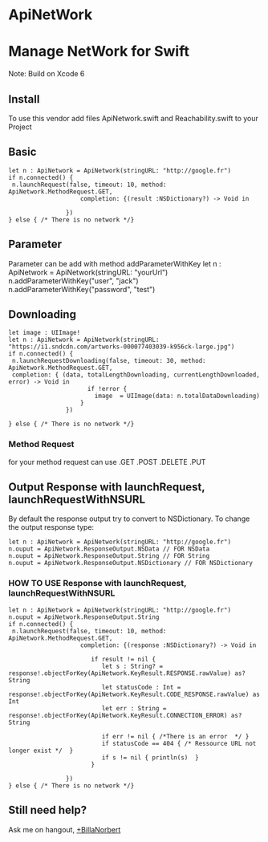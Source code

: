 ApiNetWork
==========

# Manage NetWork for Swift
Note: Build on Xcode 6 

## Install

To use this vendor add files ApiNetwork.swift and Reachability.swift to your Project


## Basic
    let n : ApiNetwork = ApiNetwork(stringURL: "http://google.fr")
    if n.connected() {
     n.launchRequest(false, timeout: 10, method: ApiNetwork.MethodRequest.GET,
                        completion: {(result :NSDictionary?) -> Void in
                          
                    })
    } else { /* There is no network */}


## Parameter
 Parameter can be add with method addParameterWithKey
     let n : ApiNetwork = ApiNetwork(stringURL: "yourUrl")
     n.addParameterWithKey("user", "jack")
     n.addParameterWithKey("password", "test")


## Downloading

    let image : UIImage!
    let n : ApiNetwork = ApiNetwork(stringURL: "https://i1.sndcdn.com/artworks-000077403039-k956ck-large.jpg")
    if n.connected() {
     n.launchRequestDownloading(false, timeout: 30, method: ApiNetwork.MethodRequest.GET, 
     completion: { (data, totalLengthDownloading, currentLengthDownloaded, error) -> Void in
                          if !error {
                            image  = UIImage(data: n.totalDataDownloading)
                        }
                    })

    } else { /* There is no network */}

### Method Request
  for your method request can use .GET .POST .DELETE .PUT


## Output Response with launchRequest, launchRequestWithNSURL 
By default the response output try to convert to NSDictionary. To change the output response type:

    let n : ApiNetwork = ApiNetwork(stringURL: "http://google.fr")
    n.ouput = ApiNetwork.ResponseOutput.NSData // FOR NSData
    n.ouput = ApiNetwork.ResponseOutput.String // FOR String
    n.ouput = ApiNetwork.ResponseOutput.NSDictionary // FOR NSDictionary


### HOW TO USE Response with launchRequest, launchRequestWithNSURL 
  
    let n : ApiNetwork = ApiNetwork(stringURL: "http://google.fr")
    n.ouput = ApiNetwork.ResponseOutput.String
    if n.connected() {
     n.launchRequest(false, timeout: 10, method: ApiNetwork.MethodRequest.GET,
                        completion: {(response :NSDictionary?) -> Void in
                           
                           if result != nil {
                              let s : String? =  response!.objectForKey(ApiNetwork.KeyResult.RESPONSE.rawValue) as? String
                              let statusCode : Int = response!.objectForKey(ApiNetwork.KeyResult.CODE_RESPONSE.rawValue) as Int
                              let err : String = response!.objectForKey(ApiNetwork.KeyResult.CONNECTION_ERROR) as? String 
                              
                              if err != nil { /*There is an error  */ }
                              if statusCode == 404 { /* Ressource URL not longer exist */  }
                              if s != nil { println(s)  }
                           }
                                                 
                    })
    } else { /* There is no network */}


## Still need help?

Ask me on hangout, [+BillaNorbert](https://plus.google.com/+BillaNorbert/)

